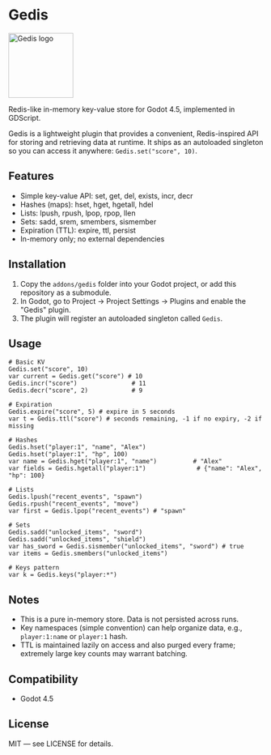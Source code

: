 # Gedis

<img src="res://addons/gedis/icon.png" alt="Gedis logo" width="128" height="128" />

Redis-like in-memory key-value store for Godot 4.5, implemented in GDScript.

Gedis is a lightweight plugin that provides a convenient, Redis-inspired API for storing and retrieving data at runtime. It ships as an autoloaded singleton so you can access it anywhere: `Gedis.set("score", 10)`.

## Features
- Simple key-value API: set, get, del, exists, incr, decr
- Hashes (maps): hset, hget, hgetall, hdel
- Lists: lpush, rpush, lpop, rpop, llen
- Sets: sadd, srem, smembers, sismember
- Expiration (TTL): expire, ttl, persist
- In-memory only; no external dependencies

## Installation
1. Copy the `addons/gedis` folder into your Godot project, or add this repository as a submodule.
2. In Godot, go to Project -> Project Settings -> Plugins and enable the "Gedis" plugin.
3. The plugin will register an autoloaded singleton called `Gedis`.

## Usage
```gdscript
# Basic KV
Gedis.set("score", 10)
var current = Gedis.get("score") # 10
Gedis.incr("score")               # 11
Gedis.decr("score", 2)            # 9

# Expiration
Gedis.expire("score", 5) # expire in 5 seconds
var t = Gedis.ttl("score") # seconds remaining, -1 if no expiry, -2 if missing

# Hashes
Gedis.hset("player:1", "name", "Alex")
Gedis.hset("player:1", "hp", 100)
var name = Gedis.hget("player:1", "name")          # "Alex"
var fields = Gedis.hgetall("player:1")              # {"name": "Alex", "hp": 100}

# Lists
Gedis.lpush("recent_events", "spawn")
Gedis.rpush("recent_events", "move")
var first = Gedis.lpop("recent_events") # "spawn"

# Sets
Gedis.sadd("unlocked_items", "sword")
Gedis.sadd("unlocked_items", "shield")
var has_sword = Gedis.sismember("unlocked_items", "sword") # true
var items = Gedis.smembers("unlocked_items")

# Keys pattern
var k = Gedis.keys("player:*")
```

## Notes
- This is a pure in-memory store. Data is not persisted across runs.
- Key namespaces (simple convention) can help organize data, e.g., `player:1:name` or `player:1` hash.
- TTL is maintained lazily on access and also purged every frame; extremely large key counts may warrant batching.

## Compatibility
- Godot 4.5

## License
MIT — see LICENSE for details.
